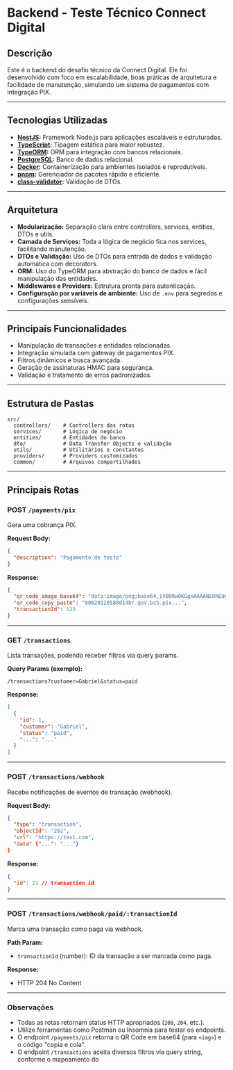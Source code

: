 # Backend - Teste Técnico Connect Digital

## Descrição

Este é o backend do desafio técnico da Connect Digital. Ele foi desenvolvido com foco em escalabilidade, boas práticas de arquitetura e facilidade de manutenção, simulando um sistema de pagamentos com integração PIX.

---

## Tecnologias Utilizadas

- **[NestJS](https://nestjs.com/):** Framework Node.js para aplicações escaláveis e estruturadas.
- **[TypeScript](https://www.typescriptlang.org/):** Tipagem estática para maior robustez.
- **[TypeORM](https://typeorm.io/):** ORM para integração com bancos relacionais.
- **[PostgreSQL](https://www.postgresql.org/):** Banco de dados relacional.
- **[Docker](https://www.docker.com/):** Containerização para ambientes isolados e reprodutíveis.
- **[pnpm](https://pnpm.io/):** Gerenciador de pacotes rápido e eficiente.
- **[class-validator](https://github.com/typestack/class-validator):** Validação de DTOs.

---

## Arquitetura

- **Modularização:** Separação clara entre controllers, services, entities, DTOs e utils.
- **Camada de Serviços:** Toda a lógica de negócio fica nos services, facilitando manutenção.
- **DTOs e Validação:** Uso de DTOs para entrada de dados e validação automática com decorators.
- **ORM:** Uso do TypeORM para abstração do banco de dados e fácil manipulação das entidades.
- **Middlewares e Providers:** Estrutura pronta para autenticação.
- **Configuração por variáveis de ambiente:** Uso de `.env` para segredos e configurações sensíveis.

---

## Principais Funcionalidades

- Manipulação de transações e entidades relacionadas.
- Integração simulada com gateway de pagamentos PIX.
- Filtros dinâmicos e busca avançada.
- Geração de assinaturas HMAC para segurança.
- Validação e tratamento de erros padronizados.

---

## Estrutura de Pastas

```
src/
  controllers/    # Controllers das rotas
  services/       # Lógica de negócio
  entities/       # Entidades do banco
  dto/            # Data Transfer Objects e validação
  utils/          # Utilitários e constantes
  providers/      # Providers customizados
  common/         # Arquivos compartilhados
```

---

## Principais Rotas

### POST `/payments/pix`

Gera uma cobrança PIX.

**Request Body:**

```json
{
  "description": "Pagamento de teste"
}
```

**Response:**

```json
{
  "qr_code_image_base64": "data:image/png;base64,iVBORw0KGgoAAAANSUhEUgAA...",
  "qr_code_copy_paste": "00020126580014br.gov.bcb.pix...",
  "transactionId": 123
}
```

---

### GET `/transactions`

Lista transações, podendo receber filtros via query params.

**Query Params (exemplo):**

```
/transactions?customer=Gabriel&status=paid
```

**Response:**

```json
[
  {
    "id": 1,
    "customer": "Gabriel",
    "status": "paid",
    "...": "..."
  }
]
```

---

### POST `/transactions/webhook`

Recebe notificações de eventos de transação (webhook).

**Request Body:**

```json
{
  "type": "transaction",
  "objectId": "282",
  "url": "https://test.com",
  "data" {"...": "..."}
}
```

**Response:**

```json
{
  "id": 21 // transaction id
}
```

---

### POST `/transactions/webhook/paid/:transactionId`

Marca uma transação como paga via webhook.

**Path Param:**

- `transactionId` (number): ID da transação a ser marcada como paga.

**Response:**

- HTTP 204 No Content

---

### Observações

- Todas as rotas retornam status HTTP apropriados (`200`, `204`, etc.).
- Utilize ferramentas como Postman ou Insomnia para testar os endpoints.
- O endpoint `/payments/pix` retorna o QR Code em base64 (para `<img>`) e o código "copia e cola".
- O endpoint `/transactions` aceita diversos filtros via query string, conforme o mapeamento do
